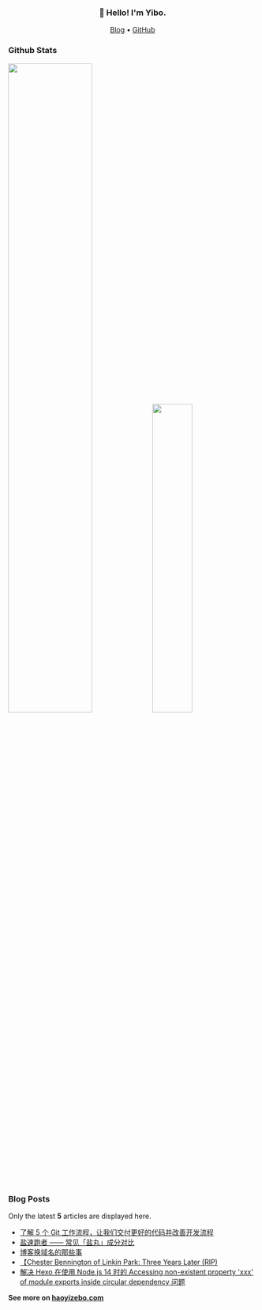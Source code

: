 <!--
**zhaoyibo/zhaoyibo** is a ✨ _special_ ✨ repository because its `README.md` (this file) appears on your GitHub profile.

Here are some ideas to get you started:

- 🔭 I’m currently working on ...
- 🌱 I’m currently learning ...
- 👯 I’m looking to collaborate on ...
- 🤔 I’m looking for help with ...
- 💬 Ask me about ...
- 📫 How to reach me: ...
- 😄 Pronouns: ...
- ⚡ Fun fact: ...
-->

<h3 align="center">👋 Hello! I'm Yibo.</h3>

<p align="center">
  <a href="https://haoyizebo.blog">Blog</a> •
  <a href="https://github.com/zhaoyibo">GitHub</a>
</p>

### Github Stats

<a href="https://github.com/zhaoyibo"><img src="https://github-readme-stats.vercel.app/api?username=zhaoyibo&show_icons=true&layout=compact&count_private=true&hide_title=true&theme=default" style="width: 58%; max-width: 58%; min-width: 58%;"><img src="https://github-readme-stats.vercel.app/api/top-langs/?username=zhaoyibo&layout=compact&count_private=true&theme=default" style="width: 40%; max-width: 40%; min-width: 40%;"></a>

### Blog Posts

Only the latest **5** articles are displayed here.

<!--START_SECTION:posts-->
* [了解 5 个 Git 工作流程，让我们交付更好的代码并改善开发流程](https://www.haoyizebo.com/posts/ffa5b4ca/)
* [盐速跑者 —— 常见「盐丸」成分对比](https://www.haoyizebo.com/posts/647110f5/)
* [博客换域名的那些事](https://www.haoyizebo.com/posts/753f2273/)
* [【Chester Bennington of Linkin Park: Three Years Later (RIP)](https://www.haoyizebo.com/posts/3c4947a3/)
* [解决 Hexo 在使用 Node.js 14 时的 Accessing non-existent property 'xxx' of module exports inside circular dependency 问题](https://www.haoyizebo.com/posts/710984d0/)
<!--END_SECTION:posts-->

**See more on [haoyizebo.com](https://haoyizebo.com)**

